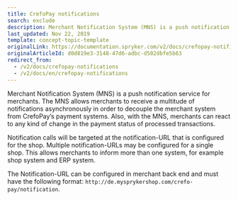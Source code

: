 ```yaml
---
title: CrefoPay notifications
search: exclude
description: Merchant Notification System (MNS) is a push notification service for merchants that CrefoPay module uses.
last_updated: Nov 22, 2019
template: concept-topic-template
originalLink: https://documentation.spryker.com/v2/docs/crefopay-notifications
originalArticleId: d0d819e3-3148-47d6-adbc-d502dbfe5b63
redirect_from:
  - /v2/docs/crefopay-notifications
  - /v2/docs/en/crefopay-notifications
---
```


Merchant Notification System (MNS) is a push notification service for merchants. The MNS allows merchants to receive a multitude of notifications asynchronously in order to decouple the merchant system from CrefoPay’s payment systems. Also, with the MNS, merchants can react to any kind of change in the payment status of processed transactions.

Notification calls will be targeted at the notification-URL that is configured for the shop. Multiple notification-URLs may be configured for a single shop. This allows merchants to inform more than one system, for example shop system and ERP system.

The Notification-URL can be configured in merchant back end and must have the following format: `http://de.mysprykershop.com/crefo-pay/notification`.
